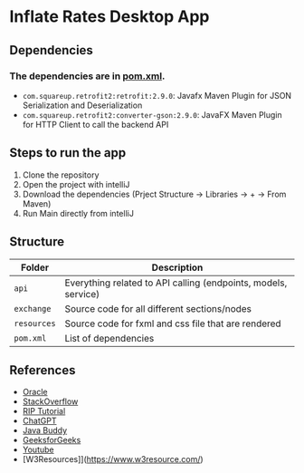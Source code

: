 # Inflate Rates Desktop App

## Dependencies
### The dependencies are in [pom.xml](pom.xml).
- `com.squareup.retrofit2:retrofit:2.9.0`: Javafx Maven Plugin for JSON Serialization and Deserialization
- `com.squareup.retrofit2:converter-gson:2.9.0`: JavaFX Maven Plugin for HTTP Client to call the backend API


## Steps to run the app

1. Clone the repository
2. Open the project with intelliJ
3. Download the dependencies (Prject Structure -> Libraries -> + -> From Maven)
4. Run Main directly from intelliJ

## Structure

| Folder      | Description                                                    |
|-------------|----------------------------------------------------------------|
| `api`       | Everything related to API calling (endpoints, models, service) |
| `exchange`  | Source code for all different sections/nodes                   |
| `resources` | Source code for fxml and css file that are rendered            |
| `pom.xml`   | List of dependencies                                           |

## References
- [Oracle](https://docs.oracle.com)
- [StackOverflow](https://stackoverflow.com/)
- [RIP Tutorial](https://riptutorial.com/)
- [ChatGPT](https://chat.openai.com/)
- [Java Buddy](http://java-buddy.blogspot.com)
- [GeeksforGeeks](https://www.geeksforgeeks.org/)
- [Youtube](https://www.youtube.com/)
- [W3Resources]](https://www.w3resource.com/)